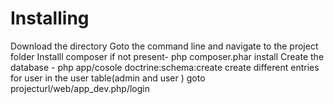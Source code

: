 # Installing

Download the directory
Goto the command line and navigate to the project folder
Installl composer if not present-  php composer.phar install
Create the database - php app/cosole doctrine:schema:create
create different entries for user in the user table(admin and user )
goto projecturl/web/app_dev.php/login


